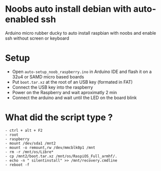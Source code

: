 # Noobs auto install debian with auto-enabled ssh
Arduino micro rubber ducky to auto install raspbian with noobs and enable ssh without screen or keyboard

# Setup
- Open `auto-setup_noob_raspberry.ino` in Arduino IDE and flash it on a 32u4 or SAMD micro based boards
- Put `boot.tar.xz` at the root of an USB key (formated in FAT)
- Connect the USB key into the raspberry
- Power on the Raspberry and wait aproximatly 2 min
- Connect the arduino and wait until the LED on the board blink

# What did the script type ?

```shell
- ctrl + alt + F2
- root
- raspberry
- mount /dev/sda1 /mnt2
- mount -o remount,rw /dev/mmcblk0p1 /mnt
- rm -r /mnt/os/Libre*
- cp /mnt2/boot.tar.xz /mnt/os/RaspiOS_Full_armhf/.
- echo -n " silentinstall" >> /mnt/recovery.cmdline
- reboot -f
```
